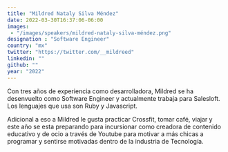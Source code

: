 ```yaml
---
title: "Mildred Nataly Silva Méndez"
date: 2022-03-30T16:37:06-06:00
images: 
 - "/images/speakers/mildred-nataly-silva-méndez.png"
designation : "Software Engineer"
country: "mx"
twitter: "https://twitter.com/__mildreed"
linkedin: ""
github: ""
year: "2022"
---
```


Con tres años de experiencia como desarrolladora, Mildred se ha desenvuelto como Software Engineer y actualmente trabaja para Salesloft. Los lenguajes que usa son Ruby y Javascript. 

Adicional a eso a Mildred le gusta practicar Crossfit, tomar café, viajar y este año se esta preparando para incursionar como creadora de contenido educativo y de ocio a través de Youtube para motivar a más chicas a programar y sentirse motivadas dentro de la industria de Tecnología.

